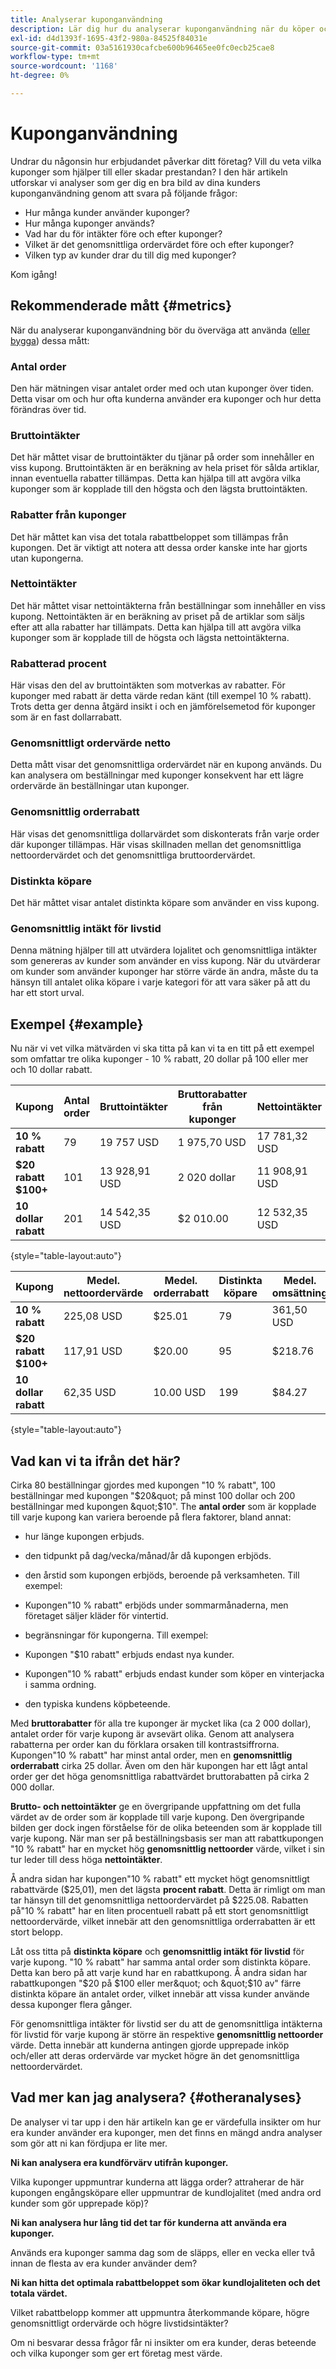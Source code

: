 ```yaml
---
title: Analyserar kuponganvändning
description: Lär dig hur du analyserar kuponganvändning när du köper och behåller kunder.
exl-id: d4d1393f-1695-43f2-980a-84525f84031e
source-git-commit: 03a5161930cafcbe600b96465ee0fc0ecb25cae8
workflow-type: tm+mt
source-wordcount: '1168'
ht-degree: 0%

---
```


# Kuponganvändning

Undrar du någonsin hur erbjudandet påverkar ditt företag? Vill du veta vilka kuponger som hjälper till eller skadar prestandan? I den här artikeln utforskar vi analyser som ger dig en bra bild av dina kunders kuponganvändning genom att svara på följande frågor:

* Hur många kunder använder kuponger?
* Hur många kuponger används?
* Vad har du för intäkter före och efter kuponger?
* Vilket är det genomsnittliga ordervärdet före och efter kuponger?
* Vilken typ av kunder drar du till dig med kuponger?

Kom igång!

## Rekommenderade mått {#metrics}

När du analyserar kuponganvändning bör du överväga att använda ([eller bygga](../../data-user/reports/ess-manage-data-metrics.md)) dessa mått:

### Antal order

Den här mätningen visar antalet order med och utan kuponger över tiden. Detta visar om och hur ofta kunderna använder era kuponger och hur detta förändras över tid.

### Bruttointäkter

Det här måttet visar de bruttointäkter du tjänar på order som innehåller en viss kupong. Bruttointäkten är en beräkning av hela priset för sålda artiklar, innan eventuella rabatter tillämpas. Detta kan hjälpa till att avgöra vilka kuponger som är kopplade till den högsta och den lägsta bruttointäkten.

### Rabatter från kuponger

Det här måttet kan visa det totala rabattbeloppet som tillämpas från kupongen. Det är viktigt att notera att dessa order kanske inte har gjorts utan kupongerna.

### Nettointäkter

Det här måttet visar nettointäkterna från beställningar som innehåller en viss kupong. Nettointäkten är en beräkning av priset på de artiklar som säljs efter att alla rabatter har tillämpats. Detta kan hjälpa till att avgöra vilka kuponger som är kopplade till de högsta och lägsta nettointäkterna.

### Rabatterad procent

Här visas den del av bruttointäkten som motverkas av rabatter. För kuponger med rabatt är detta värde redan känt (till exempel 10 % rabatt). Trots detta ger denna åtgärd insikt i och en jämförelsemetod för kuponger som är en fast dollarrabatt.

### Genomsnittligt ordervärde netto

Detta mått visar det genomsnittliga ordervärdet när en kupong används. Du kan analysera om beställningar med kuponger konsekvent har ett lägre ordervärde än beställningar utan kuponger.

### Genomsnittlig orderrabatt

Här visas det genomsnittliga dollarvärdet som diskonterats från varje order där kuponger tillämpas. Här visas skillnaden mellan det genomsnittliga nettoordervärdet och det genomsnittliga bruttoordervärdet.

### Distinkta köpare

Det här måttet visar antalet distinkta köpare som använder en viss kupong.

### Genomsnittlig intäkt för livstid

Denna mätning hjälper till att utvärdera lojalitet och genomsnittliga intäkter som genereras av kunder som använder en viss kupong. När du utvärderar om kunder som använder kuponger har större värde än andra, måste du ta hänsyn till antalet olika köpare i varje kategori för att vara säker på att du har ett stort urval.

## Exempel {#example}

Nu när vi vet vilka mätvärden vi ska titta på kan vi ta en titt på ett exempel som omfattar tre olika kuponger - 10 % rabatt, 20 dollar på 100 eller mer och 10 dollar rabatt.

| **Kupong** | **Antal order** | **Bruttointäkter** | **Bruttorabatter från kuponger** | **Nettointäkter** | **Rabatterad procent** |
|-----|-----|-----|-----|-----|-----|
| **10 % rabatt** | 79 | 19 757 USD | 1 975,70 USD | 17 781,32 USD | 10,00 % |
| **$20 rabatt $100+** | 101 | 13 928,91 USD | 2 020 dollar | 11 908,91 USD | 14,50 % |
| **10 dollar rabatt** | 201 | 14 542,35 USD | $2 010.00 | 12 532,35 USD | 13,82 % |

{style=&quot;table-layout:auto&quot;}


| **Kupong** | **Medel. nettoordervärde** | **Medel. orderrabatt** | **Distinkta köpare** | **Medel. omsättning** |
|-----|-----|-----|-----|-----|
| **10 % rabatt** | 225,08 USD | $25.01 | 79 | 361,50 USD |
| **$20 rabatt $100+** | 117,91 USD | $20.00 | 95 | $218.76 |
| **10 dollar rabatt** | 62,35 USD | 10.00 USD | 199 | $84.27 |

{style=&quot;table-layout:auto&quot;}

## Vad kan vi ta ifrån det här?

Cirka 80 beställningar gjordes med kupongen &quot;10 % rabatt&quot;, 100 beställningar med kupongen &quot;$20&quot; på minst 100 dollar och 200 beställningar med kupongen &quot;$10&quot;. The **antal order** som är kopplade till varje kupong kan variera beroende på flera faktorer, bland annat:

* hur länge kupongen erbjuds.
* den tidpunkt på dag/vecka/månad/år då kupongen erbjöds.
* den årstid som kupongen erbjöds, beroende på verksamheten. Till exempel:
* Kupongen&quot;10 % rabatt&quot; erbjöds under sommarmånaderna, men företaget säljer kläder för vintertid.

* begränsningar för kupongerna. Till exempel:
* Kupongen &quot;$10 rabatt&quot; erbjuds endast nya kunder.
* Kupongen&quot;10 % rabatt&quot; erbjuds endast kunder som köper en vinterjacka i samma ordning.

* den typiska kundens köpbeteende.

Med **bruttorabatter** för alla tre kuponger är mycket lika (ca 2 000 dollar), antalet order för varje kupong är avsevärt olika. Genom att analysera rabatterna per order kan du förklara orsaken till kontrastsiffrorna. Kupongen&quot;10 % rabatt&quot; har minst antal order, men en **genomsnittlig orderrabatt** cirka 25 dollar. Även om den här kupongen har ett lågt antal order ger det höga genomsnittliga rabattvärdet bruttorabatten på cirka 2 000 dollar.

**Brutto- och nettointäkter** ge en övergripande uppfattning om det fulla värdet av de order som är kopplade till varje kupong. Den övergripande bilden ger dock ingen förståelse för de olika beteenden som är kopplade till varje kupong. När man ser på beställningsbasis ser man att rabattkupongen &quot;10 % rabatt&quot; har en mycket hög **genomsnittlig nettoorder** värde, vilket i sin tur leder till dess höga **nettointäkter**.

Å andra sidan har kupongen&quot;10 % rabatt&quot; ett mycket högt genomsnittligt rabattvärde ($25,01), men det lägsta **procent rabatt**. Detta är rimligt om man tar hänsyn till det genomsnittliga nettoordervärdet på $225.08. Rabatten på&quot;10 % rabatt&quot; har en liten procentuell rabatt på ett stort genomsnittligt nettoordervärde, vilket innebär att den genomsnittliga orderrabatten är ett stort belopp.

Låt oss titta på **distinkta köpare** och **genomsnittlig intäkt för livstid** för varje kupong. &quot;10 % rabatt&quot; har samma antal order som distinkta köpare. Detta kan bero på att varje kund har en rabattkupong. Å andra sidan har rabattkupongen &quot;$20 på $100 eller mer&quot; och &quot;$10 av&quot; färre distinkta köpare än antalet order, vilket innebär att vissa kunder använde dessa kuponger flera gånger.

För genomsnittliga intäkter för livstid ser du att de genomsnittliga intäkterna för livstid för varje kupong är större än respektive **genomsnittlig nettoorder** värde. Detta innebär att kunderna antingen gjorde upprepade inköp och/eller att deras ordervärde var mycket högre än det genomsnittliga nettoordervärdet.

## Vad mer kan jag analysera? {#otheranalyses}

De analyser vi tar upp i den här artikeln kan ge er värdefulla insikter om hur era kunder använder era kuponger, men det finns en mängd andra analyser som gör att ni kan fördjupa er lite mer.

**Ni kan analysera era kundförvärv utifrån kuponger.**

Vilka kuponger uppmuntrar kunderna att lägga order? attraherar de här kupongen engångsköpare eller uppmuntrar de kundlojalitet (med andra ord kunder som gör upprepade köp)?

**Ni kan analysera hur lång tid det tar för kunderna att använda era kuponger.**

Används era kuponger samma dag som de släpps, eller en vecka eller två innan de flesta av era kunder använder dem?

**Ni kan hitta det optimala rabattbeloppet som ökar kundlojaliteten och det totala värdet.**

Vilket rabattbelopp kommer att uppmuntra återkommande köpare, högre genomsnittligt ordervärde och högre livstidsintäkter?

Om ni besvarar dessa frågor får ni insikter om era kunder, deras beteende och vilka kuponger som ger ert företag mest värde.
